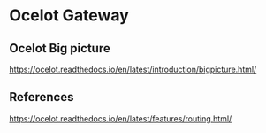 # Ocelot Gateway

## Ocelot Big picture

<https://ocelot.readthedocs.io/en/latest/introduction/bigpicture.html/>

## References


<https://ocelot.readthedocs.io/en/latest/features/routing.html/>